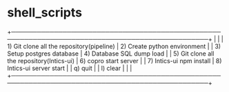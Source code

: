 # shell_scripts

+────────────────────────────────────────────────────────────────────────────────────────────────+
|                                                                                                |
|    1) Git clone all the repository(pipeline)  |  2) Create python environment                  |
|    3) Setup postgres database                 |  4) Database SQL dump load                     |
|    5) Git clone all the repository(Intics-ui) |  6) copro start server                         |
|    7) Intics-ui npm install                   |  8) Intics-ui server start                     |
|    q) quit                                                                                     |
|    l) clear                                                                                    |
|                                                                                                |
+────────────────────────────────────────────────────────────────────────────────────────────────+
